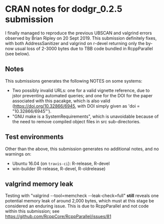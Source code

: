 # CRAN notes for dodgr_0.2.5 submission

I finally managed to reproduce the previous UBSCAN and valgrind errors observed
by Brian Ripley on 20 Sept 2019. This submission definitely fixes, with both
AddressSanitizer and valgrind on r-devel returning only the by-now usual loss of
2-3000 bytes due to TBB code bundled in RcppParallel (see below).

## Notes

This submissions generates the following NOTES on some systems:

* Two possibly invalid URLs: one for a valid vignette reference, due to jstor
  preventing automated queries; and one for the DOI for the paper associated
  with this pacakge, which is also valid (https://doi.org/10.32866/6945, with
  DOI simply given as 'doi = "10.32866/6945"').
* "GNU make is a SystemRequirements", which is unavoidable because of the need
  to remove compiled object files in src sub-directories.

## Test environments

Other than the above, this submission generates no additional notes, and no
warnings on:
* Ubuntu 16.04 (on `travis-ci`): R-release, R-devel
* win-builder (R-release, R-devel, R-oldrelease)

## valgrind memory leak

Testing with "valgrind --tool=memcheck --leak-check=full" **still** reveals one
potential memory leak of around 2,000 bytes, which must at this stage be
considered an enduring issue. This is due to RcppParallel and not code within
this submission; see
https://github.com/RcppCore/RcppParallel/issues/81
